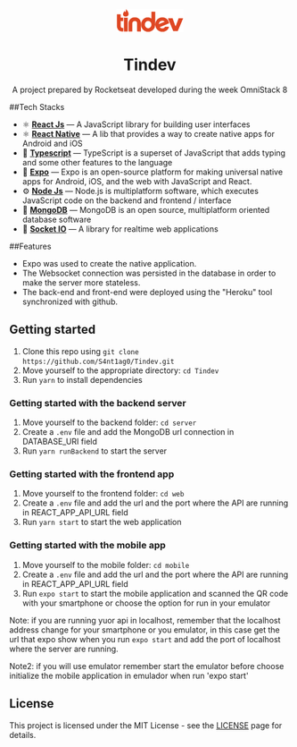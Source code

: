 <h1 align="center">
<br>
  <img src="./web/src/assets/logo.svg" alt="TinDev" width="120">
<br>
<br>
Tindev
</h1>

<p align="center">A project prepared by Rocketseat developed during the week OmniStack 8</p>

##Tech Stacks

- :atom_symbol: **[React Js](https://reactjs.org)** — A JavaScript library for building user interfaces
- :atom_symbol: **[React Native](https://reactnative.dev/)** — A lib that provides a way to create native apps for Android and iOS
- :arrows_counterclockwise: **[Typescript](https://www.typescriptlang.org/)** — TypeScript is a superset of JavaScript that adds typing and some other features to the language
- :toolbox: **[Expo](https://expo.io/)** — Expo is an open-source platform for making universal native apps for Android, iOS, and the web with JavaScript and React.
- :gear: **[Node Js](https://nodejs.org/en/)** — Node.js is multiplatform software, which executes JavaScript code on the backend and frontend / interface
- :closed_lock_with_key: **[MongoDB](https://docs.mongodb.com/)** — MongoDB is an open source, multiplatform oriented database software
- :rocket: **[Socket IO](https://socket.io/)** — A library for realtime web applications

##Features

* Expo was used to create the native application.
* The Websocket connection was persisted in the database in order to make the server more stateless.
* The back-end and front-end were deployed using the "Heroku" tool synchronized with github.  

## Getting started

1. Clone this repo using `git clone https://github.com/S4nt1ag0/Tindev.git`
2. Move yourself to the appropriate directory: `cd Tindev`<br />
3. Run `yarn` to install dependencies<br />

### Getting started with the backend server

1. Move yourself to the backend folder: `cd server`
2. Create a `.env` file and add the MongoDB url connection in DATABASE_URI field
3. Run `yarn runBackend` to start the server

### Getting started with the frontend app

1. Move yourself to the frontend folder: `cd web`
2. Create a `.env` file and add the url and the port where the API are running in REACT_APP_API_URL field
3. Run `yarn start` to start the web application

### Getting started with the mobile app

1. Move yourself to the mobile folder: `cd mobile`
2. Create a `.env` file and add the url and the port where the API are running in REACT_APP_API_URL field
3. Run `expo start` to start the mobile application and scanned the QR code with your smartphone or choose the option for run in your emulator

Note: if you are running yuor api in localhost, remember that the localhost address change for your smartphone or you emulator, in this case 
get the url that expo show when you run `expo start` and add the port of localhost where the server are running.

Note2: if you will use emulator remember start the emulator before choose initialize the mobile application in emulador when run 'expo start'

## License

This project is licensed under the MIT License - see the [LICENSE](https://opensource.org/licenses/MIT) page for details.